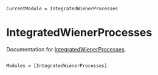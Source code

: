 ```@meta
CurrentModule = IntegratedWienerProcesses
```

# IntegratedWienerProcesses

Documentation for [IntegratedWienerProcesses](https://github.com/filtron/IntegratedWienerProcesses.jl).

```@index
```

```@autodocs
Modules = [IntegratedWienerProcesses]
```
